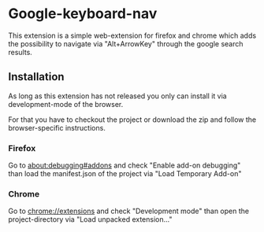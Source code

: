 # Google-keyboard-nav
This extension is a simple web-extension for firefox and chrome which adds the possibility to navigate via "Alt+ArrowKey" through the google search results.

## Installation
As long as this extension has not released you only can install it via development-mode of the browser.

For that you have to checkout the project or download the zip and follow the browser-specific instructions.

### Firefox
Go to [about:debugging#addons](about:debugging#addons) and check "Enable add-on debugging" than load the manifest.json of the project via "Load Temporary Add-on"

### Chrome
Go to [chrome://extensions](chrome://extensions) and check "Development mode" than open the project-directory via "Load unpacked extension…"
